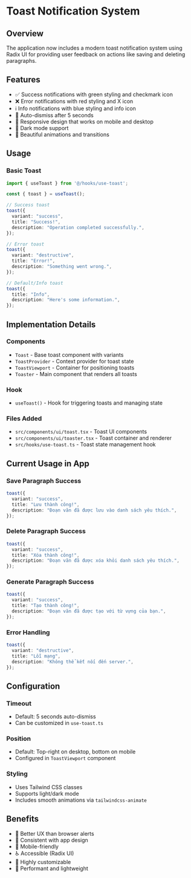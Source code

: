 # Toast Notification System

## Overview
The application now includes a modern toast notification system using Radix UI for providing user feedback on actions like saving and deleting paragraphs.

## Features
- ✅ Success notifications with green styling and checkmark icon
- ❌ Error notifications with red styling and X icon  
- ℹ️ Info notifications with blue styling and info icon
- 🚀 Auto-dismiss after 5 seconds
- 📱 Responsive design that works on mobile and desktop
- 🌙 Dark mode support
- 🎨 Beautiful animations and transitions

## Usage

### Basic Toast
```typescript
import { useToast } from '@/hooks/use-toast';

const { toast } = useToast();

// Success toast
toast({
  variant: "success",
  title: "Success!",
  description: "Operation completed successfully.",
});

// Error toast  
toast({
  variant: "destructive",
  title: "Error!",
  description: "Something went wrong.",
});

// Default/Info toast
toast({
  title: "Info",
  description: "Here's some information.",
});
```

## Implementation Details

### Components
- `Toast` - Base toast component with variants
- `ToastProvider` - Context provider for toast state
- `ToastViewport` - Container for positioning toasts
- `Toaster` - Main component that renders all toasts

### Hook
- `useToast()` - Hook for triggering toasts and managing state

### Files Added
- `src/components/ui/toast.tsx` - Toast UI components
- `src/components/ui/toaster.tsx` - Toast container and renderer
- `src/hooks/use-toast.ts` - Toast state management hook

## Current Usage in App

### Save Paragraph Success
```typescript
toast({
  variant: "success", 
  title: "Lưu thành công!",
  description: "Đoạn văn đã được lưu vào danh sách yêu thích.",
});
```

### Delete Paragraph Success
```typescript
toast({
  variant: "success",
  title: "Xóa thành công!", 
  description: "Đoạn văn đã được xóa khỏi danh sách yêu thích.",
});
```

### Generate Paragraph Success  
```typescript
toast({
  variant: "success",
  title: "Tạo thành công!",
  description: "Đoạn văn đã được tạo với từ vựng của bạn.",
});
```

### Error Handling
```typescript
toast({
  variant: "destructive", 
  title: "Lỗi mạng",
  description: "Không thể kết nối đến server.",
});
```

## Configuration

### Timeout
- Default: 5 seconds auto-dismiss
- Can be customized in `use-toast.ts`

### Position
- Default: Top-right on desktop, bottom on mobile
- Configured in `ToastViewport` component

### Styling
- Uses Tailwind CSS classes
- Supports light/dark mode
- Includes smooth animations via `tailwindcss-animate`

## Benefits
- 🎯 Better UX than browser alerts
- 🎨 Consistent with app design
- 📱 Mobile-friendly  
- ♿ Accessible (Radix UI)
- 🔧 Highly customizable
- 🚀 Performant and lightweight
